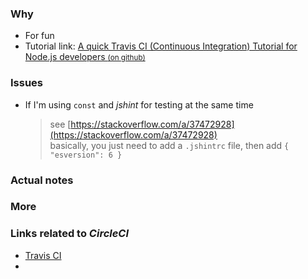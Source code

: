 ### Why

- For fun
- Tutorial link: [A quick Travis CI (Continuous Integration) Tutorial for Node.js developers <small>(on github)</small>](https://github.com/dwyl/learn-travis)

### Issues

- If I'm using `const` and _jshint_ for testing at the same time

  > see [https://stackoverflow.com/a/37472928](https://stackoverflow.com/a/37472928)<br>
  > basically, you just need to add a `.jshintrc` file, then add `{ "esversion": 6 }`

### Actual notes

### More

### Links related to _CircleCI_

- [Travis CI](https://travis-ci.org/)
-
